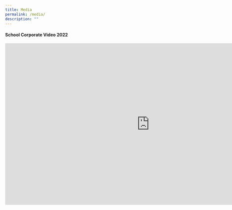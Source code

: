 ```yaml
---
title: Media
permalink: /media/
description: ""
---
```

<h4><strong>School Corporate Video 2022</strong></h4>
<iframe width="929" height="522" src="https://www.youtube.com/embed/Xr1Ubgxb0E4" title="Peicai Secondary School Corporate Video 2022" frameborder="0" allow="accelerometer; autoplay; clipboard-write; encrypted-media; gyroscope; picture-in-picture; web-share" allowfullscreen=""></iframe>